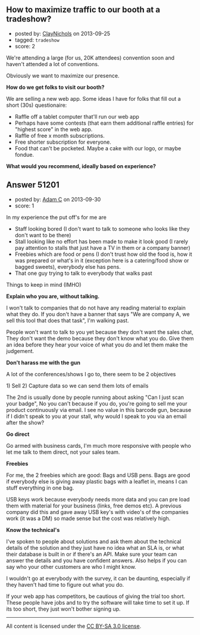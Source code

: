 ## How to maximize traffic to our booth at a tradeshow?

- posted by: [ClayNichols](https://stackexchange.com/users/-1/3534-claynichols) on 2013-09-25
- tagged: `tradeshow`
- score: 2

<p>We're attending a large (for us, 20K attendees) convention soon and haven't attended a lot of conventions.</p>

<p>Obviously we want to maximize our presence.</p>

<p><strong>How do we get folks to visit our booth?</strong></p>

<p>We are selling a new web app. Some ideas I have for folks that fill out a short (30s) questionaire:</p>

<ul>
<li>Raffle off a tablet computer that'll run our web app</li>
<li>Perhaps have some contests (that earn them additional raffle entries)
for "highest score" in the web app.</li>
<li>Raffle of free x month subscriptions.</li>
<li>Free shorter subscription for everyone.</li>
<li>Food that can't be pocketed. Maybe a cake with our logo, or maybe fondue.</li>
</ul>

<p><strong>What would you recommend, ideally based on experience?</strong></p>



## Answer 51201

- posted by: [Adam C](https://stackexchange.com/users/-1/27921-adam-c) on 2013-09-30
- score: 1

<p>In my experience the put off's for me are</p>

<ul>
<li>Staff looking bored (I don't want to talk to someone who looks like they don't want to be there)</li>
<li>Stall looking like no effort has been made to make it look good (I rarely pay attention to stalls that just have a TV in them or a company banner)</li>
<li>Freebies which are food or pens (I don't trust how old the food is, how it was prepared or what's in it (exception here is a catering/food show or bagged sweets), everybody else has pens.</li>
<li>That one guy trying to talk to everybody that walks past</li>
</ul>

<p>Things to keep in mind (IMHO)</p>

<p><strong>Explain who you are, without talking.</strong> </p>

<p>I won't talk to companies that do not have any reading material to explain what they do. If you don't have a banner that says "We are company A, we sell this tool that does that task", I'm walking past. </p>

<p>People won't want to talk to you yet because they don't want the sales chat, They don't want the demo because they don't know what you do. Give them an idea before they hear your voice of what you do and let them make the judgement.</p>

<p><strong>Don't harass me with the gun</strong></p>

<p>A lot of the conferences/shows I go to, there seem to be 2 objectives </p>

<p>1) Sell
2) Capture data so we can send them lots of emails</p>

<p>The 2nd is usually done by people running about asking "Can I just scan your badge", No you can't because if you do, you're going to sell me your product continuously via email. I see no value in this barcode gun, because if I didn't speak to you at your stall, why would I speak to you via an email after the show? </p>

<p><strong>Go direct</strong></p>

<p>Go armed with business cards, I'm much more responsive with people who let me talk to them direct, not your sales team. </p>

<p><strong>Freebies</strong></p>

<p>For me, the 2 freebies which are good: Bags and USB pens. Bags are good if everybody else is giving away plastic bags with a leaflet in, means I can stuff everything in one bag. </p>

<p>USB keys work because everybody needs more data and you can pre load them with material for your business (links, free demos etc). A previous company did this and gave away USB key's with video's of the companies work (it was a DM) so made sense but the cost was relatively high. </p>

<p><strong>Know the technical's</strong></p>

<p>I've spoken to people about solutions and ask them about the technical details of the solution and they just have no idea what an SLA is, or what their database is built in or if there's an API. Make sure your team can answer the details and you have confident answers. Also helps if you can say who your other customers are who I might know. </p>

<p>I wouldn't go at everybody with the survey, it can be daunting, especially if they haven't had time to figure out what you do.</p>

<p>If your web app has competitors, be cautious of giving the trial too short. These people have jobs and to try the software will take time to set it up. If its too short, they just won't bother signing up. </p>




---

All content is licensed under the [CC BY-SA 3.0 license](https://creativecommons.org/licenses/by-sa/3.0/).
